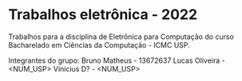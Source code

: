 # Trabalhos eletrônica - 2022
Trabalhos para a disciplina de Eletrônica para Computação do curso Bacharelado em Ciências da Computação - ICMC USP.

Integrantes do grupo:
Bruno Matheus - 13672637
Lucas Oliveira - <NUM_USP>
Vinicius D? - <NUM_USP>
